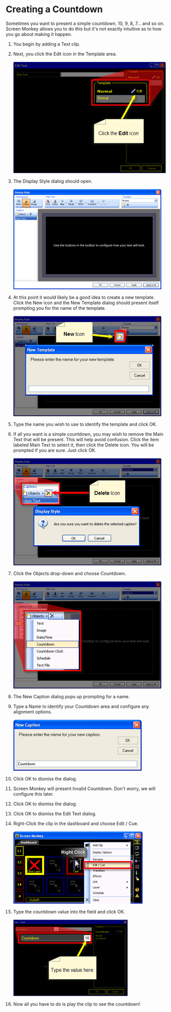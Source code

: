 <h1>Creating a Countdown</h1>
<p>Sometimes you want to present a simple countdown. 10, 9, 8, 7... and 
 so on. Screen Monkey allows you to do this but it's not exactly intuitive 
 as to how you go about making it happen.</p>
<ol type="1">
	<li><p>You begin by adding a Text clip.</p></li>
	<li><p>Next, you click the <span class="hcp2">Edit</span> 
	 icon in the <span class="hcp2">Template</span> area.<br>
	<br>
	<img src="../../images/Countdown1.png" alt="" border="0" class="hcp3"></p></li>
	<li><p>The <span class="hcp2">Display Style</span> dialog 
	 should open. <br>
	<br>
	<img src="../../images/Countdown2.png" alt="" border="0" class="hcp3"></p></li>
	<li><p>At this point it would likely be a good idea to create a new 
	 template. Click the <span class="hcp2">New</span> icon 
	 and the New Template dialog should present itself prompting you for 
	 the name of the template.<br>
	<br>
	<img src="../../images/Countdown3.png" alt="" border="0" class="hcp3"></p></li>
	<li><p>Type the name you wish to use to identify the template and click 
	 <span class="hcp2">OK</span>.</p></li>
	<li><p>If all you want is a simple countdown, you may wish to remove 
	 the Main Text that will be present. This will help avoid confusion. 
	 Click the item labeled Main Text to select it, then click the Delete 
	 icon. You will be prompted if you are sure. Just click OK.<br>
	<br>
	<img src="../../images/Countdown4.png" alt="" border="0" class="hcp3"></p></li>
	<li><p>Click the <span class="hcp2">Objects</span> drop-down 
	 and choose <span class="hcp2">Countdown</span>.<br>
	<br>
	<img src="../../images/Countdown5.png" alt="" border="0" class="hcp3"></p></li>
	<li><p>The New Caption dialog pops up prompting for a name.</p></li>
	<li><p>Type a Name to identify your Countdown area and configure any 
	 alignment options.<br>
	<br>
	<img src="../../images/Countdown6.png" alt="" border="0" class="hcp3"></p></li>
	<li><p>Click <span class="hcp2">OK</span> to dismiss 
	 the dialog.</p></li>
	<li><p>Screen Monkey will present Invalid Countdown. Don't worry, we 
	 will configure this later.</p></li>
	<li><p>Click <span class="hcp2">OK</span> to dismiss 
	 the dialog.</p></li>
	<li><p>Click <span class="hcp2">OK</span> to dismiss 
	 the Edit Text dialog.</p></li>
	<li><p>Right-Click the clip in the dashboard and choose <span class="hcp2">Edit 
	 / Cue</span>.<br>
	<br>
	<img src="../../images/Countdown7.png" alt="" border="0" class="hcp3"></p></li>
	<li><p>Type the countdown value into the field and click <span class="hcp2">OK</span>.<br>
	<br>
	<img src="../../images/Countdown8.png" alt="" border="0" class="hcp3"></p></li>
	<li><p>Now all you have to do is play the clip to see the countdown!</p></li>
</ol>

